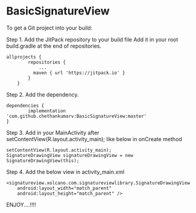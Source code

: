 # BasicSignatureView

To get a Git project into your build:

Step 1. Add the JitPack repository to your build file
Add it in your root build.gradle at the end of repositories.


    allprojects {
	     	repositories {
		    	...
		   	  maven { url 'https://jitpack.io' }
		    }
	    }
  
  
  Step 2. Add the dependency.
  
  
  	dependencies {
	        implementation 'com.github.chethankumarv:BasicSignatureView:master'
	}
  
  
  
  Step 3.
  Add in your MainActivity after setContentView(R.layout.activity_main); like below in onCreate method
  
  
    setContentView(R.layout.activity_main);
    SignatureDrawingView signatureDrawingView = new SignatureDrawingView(this);
   
   
   
   Step 4.
   Add the below view in activity_main.xml
   
    <signatureview.xolcano.com.signatureviewlibrary.SignatureDrawingView
        android:layout_width="match_parent"
        android:layout_height="match_parent" />
        
        
ENJOY....!!!!
